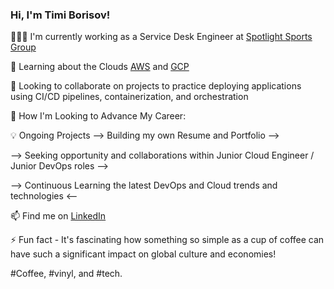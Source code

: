 ### Hi, I'm Timi Borisov! 


👨🏻‍💻 I'm currently working as a Service Desk Engineer at [Spotlight Sports Group](https://www.spotlightsportsgroup.com/)
 
💭  Learning about the Clouds [AWS](https://aws.amazon.com/) and [GCP](https://cloud.google.com/)
 
👀  Looking to collaborate on projects to practice deploying applications using CI/CD pipelines, containerization, and orchestration


💬  How I'm Looking to Advance My Career:

💡  Ongoing Projects --> Building my own Resume and Portfolio --> 

 --> Seeking opportunity and collaborations within Junior Cloud Engineer / Junior DevOps roles --> 

 --> Continuous Learning the latest DevOps and Cloud trends and technologies <--
  
📫 Find me on [LinkedIn](https://www.linkedin.com/in/tihomir-borisov-310467132/)


 ⚡ Fun fact - It's fascinating how something so simple as a cup of coffee can have such a significant impact on global culture and economies!
 
#Coffee, #vinyl, and #tech.

